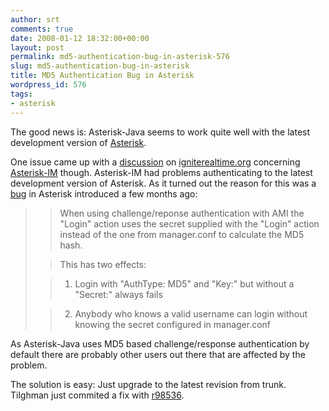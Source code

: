 ```yaml
---
author: srt
comments: true
date: 2008-01-12 18:32:00+00:00
layout: post
permalink: md5-authentication-bug-in-asterisk-576
slug: md5-authentication-bug-in-asterisk
title: MD5 Authentication Bug in Asterisk
wordpress_id: 576
tags:
- asterisk
---
```



The good news is: Asterisk-Java seems to work quite well with the latest development version of [Asterisk](http://www.asterisk.org).






One issue came up with a [discussion](http://www.igniterealtime.org/community/message/163479) on [igniterealtime.org](http://www.igniterealtime.org) concerning [Asterisk-IM](http://www.igniterealtime.org/community/community/support/asterisk-im_support) though. Asterisk-IM had problems authenticating to the latest development version of Asterisk. As it turned out the reason for this was a
[bug](http://bugs.digium.com/view.php?id=11749) in Asterisk introduced a few months ago:





<blockquote>

> 
> When using challenge/reponse authentication with AMI the "Login" action uses the secret supplied with the "Login" action instead of the one from manager.conf to calculate the MD5 hash.
> 
> 

> 
> This has two effects:
> 
> 

> 
> 

>   1. Login with "AuthType: MD5" and "Key:" but without a "Secret:" always fails
> 

>   2. Anybody who knows a valid username can login without knowing the secret configured in manager.conf
> 

</blockquote>




As Asterisk-Java uses MD5 based challenge/response authentication by default there are probably other users out there that are affected by the problem.




The solution is easy: Just upgrade to the latest revision from trunk. Tilghman just commited a fix with [r98536](http://svn.digium.com/view/asterisk?view=rev&revision=98536).
